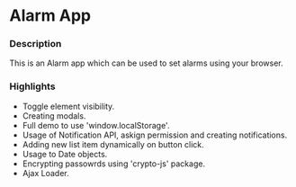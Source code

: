 # Alarm App

### Description
This is an Alarm app which can be used to set alarms using your browser.

### Highlights
- Toggle element visibility.
- Creating modals.
- Full demo to use 'window.localStorage'.
- Usage of Notification API, askign permission and creating notifications.
- Adding new list item dynamically on button click.
- Usage to Date objects.
- Encrypting passowrds using 'crypto-js' package.
- Ajax Loader.